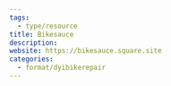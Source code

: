 ```yaml
---
tags:
  - type/resource
title: Bikesauce
description: 
website: https://bikesauce.square.site
categories:
  - format/dyibikerepair
---
```


